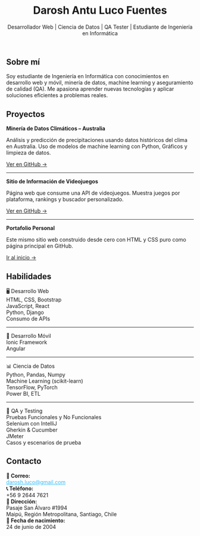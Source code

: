 <!DOCTYPE html>
<html lang="es">
<head>
  <meta charset="UTF-8" />
  <meta name="viewport" content="width=device-width, initial-scale=1.0" />
  <link rel="stylesheet" href="https://cdnjs.cloudflare.com/ajax/libs/font-awesome/6.5.0/css/all.min.css" />
</head>
<body>
  <header>
    <h1>Darosh Antu Luco Fuentes</h1>
    <p>Desarrollador Web | Ciencia de Datos | QA Tester | Estudiante de Ingeniería en Informática</p>
    <div class="social-icons">
      <a href="https://github.com/daroshluco" target="_blank"><i class="fab fa-github"></i></a>
      <a href="https://linkedin.com/in/daroshluco" target="_blank"><i class="fab fa-linkedin"></i></a>
      <a href="mailto:dar.luco@duocuc.cl"><i class="fas fa-envelope"></i></a>
    </div>
  </header>
  <section>
    <h2>Sobre mí</h2>
    <p>
      Soy estudiante de Ingeniería en Informática con conocimientos en desarrollo web y móvil, minería de datos, machine learning y aseguramiento de calidad (QA). Me apasiona aprender nuevas tecnologías y aplicar soluciones eficientes a problemas reales.
    </p>
  </section>
  <section>
    <h2>Proyectos</h2>
    <div class="projects">
      <div class="card">
        <strong>Minería de Datos Climáticos – Australia</strong>
        <p>Análisis y predicción de precipitaciones usando datos históricos del clima en Australia. Uso de modelos de machine learning con Python, Gráficos y limpieza de datos.</p>
        <a href="https://github.com/DaroshAntuLucoFuentes/Proyecto-de-Mineria-de-datos" target="_blank">Ver en GitHub →</a>
      </div>
      <hr>
      <div class="card">
        <strong>Sitio de Información de Videojuegos</strong>
        <p>Página web que consume una API de videojuegos. Muestra juegos por plataforma, rankings y buscador personalizado.</p>
        <a href="https://github.com/daroshluco/info-videojuegos](https://github.com/DaroshAntuLucoFuentes/Sitio-Web-Informativo-De-League-of-Legends" target="_blank">Ver en GitHub →</a>
      </div>
      <hr>
      <div class="card">
        <strong>Portafolio Personal</strong>
        <p>Este mismo sitio web construido desde cero con HTML y CSS puro como página principal en GitHub.</p>
        <a href="https://daroshluco.github.io" target="_blank">Ir al inicio →</a>
      </div>
    </div>
  </section>
  <section>
    <h2>Habilidades</h2>
    <div class="category-title">🖥️ Desarrollo Web</div>
    <div class="skills">
      <div class="card">HTML, CSS, Bootstrap</div>
      <div class="card">JavaScript, React</div>
      <div class="card">Python, Django</div>
      <div class="card">Consumo de APIs</div>
    </div>
    <hr>
    <div class="category-title">📱 Desarrollo Móvil</div>
    <div class="skills">
      <div class="card">Ionic Framework</div>
      <div class="card">Angular</div>
    </div>
    <hr>
    <div class="category-title">📊 Ciencia de Datos</div>
    <div class="skills">
      <div class="card">Python, Pandas, Numpy</div>
      <div class="card">Machine Learning (scikit-learn)</div>
      <div class="card">TensorFlow, PyTorch</div>
      <div class="card">Power BI, ETL</div>
    </div>
    <hr>
    <div class="category-title">🧪 QA y Testing</div>
    <div class="skills">
      <div class="card">Pruebas Funcionales y No Funcionales</div>
      <div class="card">Selenium con IntelliJ</div>
      <div class="card">Gherkin & Cucumber</div>
      <div class="card">JMeter</div>
      <div class="card">Casos y escenarios de prueba</div>
    </div>
  </section>
  <section>
    <h2>Contacto</h2>
    <div class="skills">
      <div class="card">
        <strong>📧 Correo:</strong><br>
        <a href="mailto:darosh.luco@gmail.com" style="color: #38bdf8;">darosh.luco@gmail.com</a>
      </div>
      <hb>
      <div class="card">
        <strong>📞 Teléfono:</strong><br>
        +56 9 2644 7621
      </div>
        <hb>
      <div class="card">
        <strong>📍 Dirección:</strong><br>
        Pasaje San Álvaro #1994<br>Maipú, Región Metropolitana, Santiago, Chile
      </div>
          <hb>
      <div class="card">
        <strong>🎂 Fecha de nacimiento:</strong><br>
        24 de junio de 2004
      </div>
    </div>
  </section>
</body>
</html>
